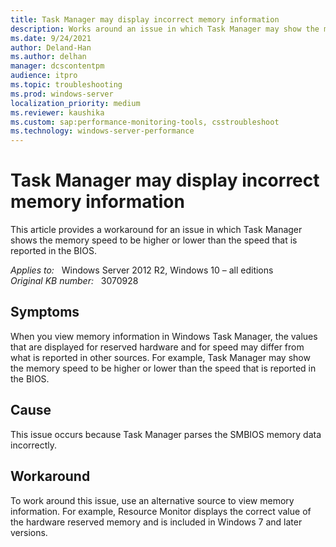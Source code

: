 ```yaml
---
title: Task Manager may display incorrect memory information
description: Works around an issue in which Task Manager may show the memory speed to be higher or lower than the speed that is reported in the BIOS.
ms.date: 9/24/2021
author: Deland-Han
ms.author: delhan
manager: dcscontentpm
audience: itpro
ms.topic: troubleshooting
ms.prod: windows-server
localization_priority: medium
ms.reviewer: kaushika
ms.custom: sap:performance-monitoring-tools, csstroubleshoot
ms.technology: windows-server-performance
---
```

# Task Manager may display incorrect memory information

This article provides a workaround for an issue in which Task Manager shows the memory speed to be higher or lower than the speed that is reported in the BIOS.

_Applies to:_ &nbsp; Windows Server 2012 R2, Windows 10 – all editions  
_Original KB number:_ &nbsp; 3070928

## Symptoms

When you view memory information in Windows Task Manager, the values that are displayed for reserved hardware and for speed may differ from what is reported in other sources. For example, Task Manager may show the memory speed to be higher or lower than the speed that is reported in the BIOS.

## Cause

This issue occurs because Task Manager parses the SMBIOS memory data incorrectly.

## Workaround

To work around this issue, use an alternative source to view memory information. For example, Resource Monitor displays the correct value of the hardware reserved memory and is included in Windows 7 and later versions.

